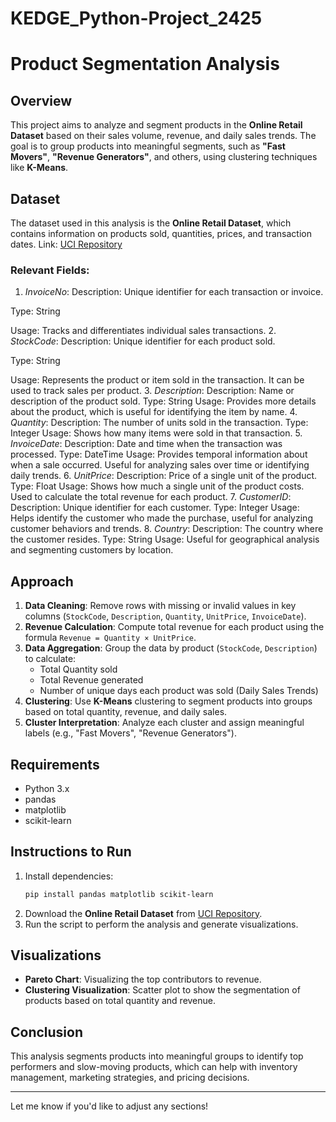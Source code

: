 # KEDGE_Python-Project_2425

# Product Segmentation Analysis

## Overview
This project aims to analyze and segment products in the **Online Retail Dataset** based on their sales volume, revenue, and daily sales trends. The goal is to group products into meaningful segments, such as **"Fast Movers"**, **"Revenue Generators"**, and others, using clustering techniques like **K-Means**.

## Dataset
The dataset used in this analysis is the **Online Retail Dataset**, which contains information on products sold, quantities, prices, and transaction dates.
Link: [UCI Repository](https://archive.ics.uci.edu/dataset/352/online+retail)

### Relevant Fields:
1. *InvoiceNo*:
Description: Unique identifier for each transaction or invoice.

Type: String

Usage: Tracks and differentiates individual sales transactions.
2. *StockCode*:
Description: Unique identifier for each product sold.

Type: String

Usage: Represents the product or item sold in the transaction. It can be used to track sales per product.
3. *Description*:
Description: Name or description of the product sold.
Type: String
Usage: Provides more details about the product, which is useful for identifying the item by name.
4. *Quantity*:
Description: The number of units sold in the transaction.
Type: Integer
Usage: Shows how many items were sold in that transaction.
5. *InvoiceDate*:
Description: Date and time when the transaction was processed.
Type: DateTime
Usage: Provides temporal information about when a sale occurred. Useful for analyzing sales over time or identifying daily trends.
6. *UnitPrice*:
Description: Price of a single unit of the product.
Type: Float
Usage: Shows how much a single unit of the product costs. Used to calculate the total revenue for each product.
7. *CustomerID*:
Description: Unique identifier for each customer.
Type: Integer
Usage: Helps identify the customer who made the purchase, useful for analyzing customer behaviors and trends.
8. *Country*:
Description: The country where the customer resides.
Type: String
Usage: Useful for geographical analysis and segmenting customers by location.

## Approach
1. **Data Cleaning**: Remove rows with missing or invalid values in key columns (`StockCode`, `Description`, `Quantity`, `UnitPrice`, `InvoiceDate`).
2. **Revenue Calculation**: Compute total revenue for each product using the formula `Revenue = Quantity × UnitPrice`.
3. **Data Aggregation**: Group the data by product (`StockCode`, `Description`) to calculate:
   - Total Quantity sold
   - Total Revenue generated
   - Number of unique days each product was sold (Daily Sales Trends)
4. **Clustering**: Use **K-Means** clustering to segment products into groups based on total quantity, revenue, and daily sales.
5. **Cluster Interpretation**: Analyze each cluster and assign meaningful labels (e.g., "Fast Movers", "Revenue Generators").

## Requirements
- Python 3.x
- pandas
- matplotlib
- scikit-learn

## Instructions to Run
1. Install dependencies:
   ```bash
   pip install pandas matplotlib scikit-learn
   ```
2. Download the **Online Retail Dataset** from [UCI Repository](https://archive.ics.uci.edu/dataset/352/online+retail).
3. Run the script to perform the analysis and generate visualizations.

## Visualizations
- **Pareto Chart**: Visualizing the top contributors to revenue.
- **Clustering Visualization**: Scatter plot to show the segmentation of products based on total quantity and revenue.

## Conclusion
This analysis segments products into meaningful groups to identify top performers and slow-moving products, which can help with inventory management, marketing strategies, and pricing decisions.

---

Let me know if you'd like to adjust any sections!
